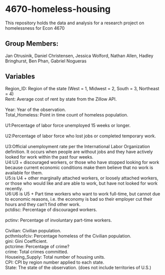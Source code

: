 # 4670-homeless-housing
This repository holds the data and analysis for a research project on homelessness for Econ 4670

## Group Members: 
Jan Otrusinik, Daniel Christensen, Jessica Wolford, Nathan Allen, Hadley Bringhurst, Ben Phan, Gabriel Nogueras

## Variables

Region_ID: Region of the state (West = 1, Midwest = 2, South = 3, Northeast	= 4) <br/>
Rent: Average cost of rent by state from the Zillow API.<br/>	
Year:	Year of the observation.<br/>
Total_Homeless: Point in time count of homeless population.<br/> 	
U1:Percentage of labor force unemployed 15 weeks or longer.<br/>	
U2:Percentage of labor force who lost jobs or completed temporary work.<br/>	
U3:Official unemployment rate per the International Labor Organization definition. It occurs when people are without jobs and they have actively looked for work within the past four weeks.<br/>
U4:U3 + discouraged workers, or those who have stopped looking for work because current economic conditions make them believe that no work is available for them.<br/>
U5:is U4 + other marginally attached workers, or loosely attached workers, or those who would like and are able to work, but have not looked for work recently.<br/>
U6:U6 is U5 + Part time workers who want to work full-time, but cannot due to economic reasons, i.e. the economy is bad so their employer cut their hours and they can’t find other work.<br/>
pctdisc: Percentage of discouraged workers.<br/>	
pctinv: Percentage of involuntary part-time workers.<br/>	
Civilian: Civilian population.<br/>
pcthmlsofciv: Percentage homeless of the Civilian population.<br/>
gini: Gini Coefficient.<br/>
pctcrime: Percentage of crime?<br/>
crime: Total crimes committed.<br/>
Houseing_Supply: Total number of housing units.<br/>
CPI: CPI by region number applied to each state.<br/>
State: The state of the observation. (does not include territories of U.S.) 

